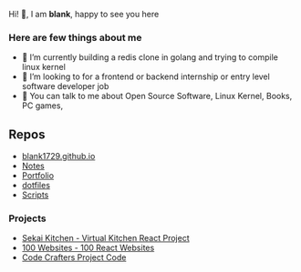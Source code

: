 Hi! 👋, I am **blank**, happy to see you here

### Here are few things about me
- 🌱 I’m currently building a redis clone in golang and trying to compile linux kernel
- 👯 I’m looking to for a frontend or backend internship or entry level software developer job
- 💬 You can talk to me about Open Source Software, Linux Kernel, Books, PC games,


## Repos

- [blank1729.github.io](https://github.com/blank1729/blank1729.github.io)
- [Notes](https://github.com/blank1729/notes)
- [Portfolio](https://github.com/blank1729/portfolio)
- [dotfiles](https://github.com/blank1729/dotfiles)
- [Scripts](https://github.com/blank1729/scripts)


### Projects
- [Sekai Kitchen - Virtual Kitchen React Project](https://github.com/blank1729/sekai)
- [100 Websites - 100 React Websites](https://github.com/blank1729/100-websites)
- [Code Crafters Project Code](https://github.com/blank1729/CodeCrafters)
